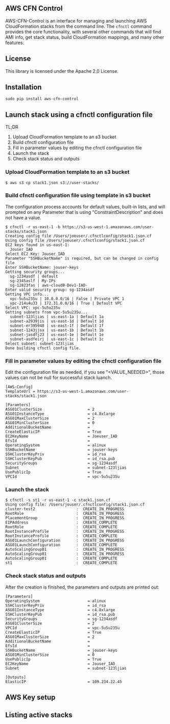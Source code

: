 ## AWS CFN Control

AWS-CFN-Control is an interface for managing and launching AWS CloudFormation stacks from the command line. The `cfnctl` command provides the core functionality, with several other commands that will find AMI info, get stack status, build CloudFormation mappings, and many other features.

## License

This library is licensed under the Apache 2.0 License. 


## Installation

```
sudo pip install aws-cfn-control
```

## Launch stack using a cfnctl configuration file

TL;DR

1. Upload CloudFormation template to an s3 bucket
2. Build cfnctl configuration file
3. Fill in parameter values by editing the cfnctl configuration file
4. Launch the stack
5. Check stack status and outputs

### Upload CloudFormation template to an s3 bucket

```
$ aws s3 cp stack1.json s3://user-stacks/
```

### Build cfnctl configuration file using template in s3 bucket

The configuration process accounts for default values, built-in lists, and will prompted on any Parameter that is using "ConstraintDescription" and does not have a value.

```
$ cfnctl -r us-east-1 -b https://s3-us-west-1.amazonaws.com/user-stacks/stack1.json
Creating config file /Users/joeuser/.cfnctlconfig/stack1.json.cf
Using config file /Users/joeuser/.cfnctlconfig/stack1.json.cf
EC2 keys found in us-east-1:
  Jouser_IAD
Select EC2 Key: Jouser_IAD
Parameter "SSHBucketName" is required, but can be changed in config file
Enter SSHBucketName: jouser-keys
Getting security groups...
  sg-1234asdf | default
  sg-2345aslf | My-IPs
  sg-12823fas | aws-cloud9-Dev1-IAD-
Enter valid security group: sg-1234asdf
Getting VPC info...
  vpc-5u5u235u | 10.0.0.0/16 | False | Private VPC 1
  vpc-214u4u33 | 172.31.0.0/16 | True | Default VPC
Select VPC: vpc-5u5u235u
Getting subnets from vpc-5u5u235u...
  subnet-123ljias | us-east-1a | Default 1a
  subnet-a2939jis | us-east-1d | Default 1d
  subnet-er395948 | us-east-1f | Default 1f
  subnet-1243jjsa | us-east-1b | Default 1b
  subnet-jasdfj23 | us-east-1e | Default 1e
  subnet-asdfeirj | us-east-1c | Default 1c
Select subnet: subnet-123ljias
Done building cfnctl config file.
```

### Fill in parameter values by editing the cfnctl configuration file

Edit the configuration file as needed, if you see "<VALUE_NEEDED>", those values can not be null for successful stack luanch.

```
[AWS-Config]
TemplateUrl = https://s3-us-west-1.amazonaws.com/user-stacks/stack1.json

[Paramters]
ASG01ClusterSize                    = 2
ASG01InstanceType                   = c4.8xlarge
ASG01MaxClusterSize                 = 2
ASG01MinClusterSize                 = 0
AdditionalBucketName                =
CreateElasticIP                     = True
EC2KeyName                          = Joeuser_IAD
EfsId                               =
OperatingSystem                     = alinux
SSHBucketName                       = jouser-keys
SSHClusterKeyPriv                   = id_rsa
SSHClusterKeyPub                    = id_rsa.pub
SecurityGroups                      = sg-1234asdf
Subnet                              = subnet-123ljias
UsePublicIp                         = True
VPCId                               = vpc-5u5u235u
```


### Launch the stack

```
$ cfnctl -s st1 -r us-east-1 -c stack1.json.cf
Using config file: /Users/jouser/.cfnctlconfig/stack1.json.cf
cluster-test2                  :  CREATE_IN_PROGRESS
RootRole                       :  CREATE_IN_PROGRESS
PlacementGroup                 :  CREATE_IN_PROGRESS
EIPAddress                     :  CREATE_COMPLETE
RootRole                       :  CREATE_COMPLETE
RootInstanceProfile            :  CREATE_IN_PROGRESS
RootInstanceProfile            :  CREATE_COMPLETE
ASG01LaunchConfiguration       :  CREATE_IN_PROGRESS
ASG01LaunchConfiguration       :  CREATE_COMPLETE
AutoScalingGroup01             :  CREATE_IN_PROGRESS
AutoScalingGroup01             :  CREATE_IN_PROGRESS
AutoScalingGroup01             :  CREATE_COMPLETE
st1                            :  CREATE_COMPLETE
```

### Check stack status and outputs

After the creation is finished, the parameters and outputs are printed out:

```
[Parameters]
OperatingSystem                     = alinux
SSHClusterKeyPriv                   = id_rsa
ASG01InstanceType                   = c4.8xlarge
SSHClusterKeyPub                    = id_rsa.pub
SecurityGroups                      = sg-1234asdf
ASG01ClusterSize                    = 2
VPCId                               = vpc-5u5u235u
CreateElasticIP                     = True
ASG01MaxClusterSize                 = 2
AdditionalBucketName                =
EfsId                               =
SSHBucketName                       = jouser-keys
ASG01MinClusterSize                 = 0
UsePublicIp                         = True
EC2KeyName                          = Jouser_IAD
Subnet                              = subnet-123ljias

[Outputs]
ElasticIP                           = 109.234.22.45

```


## AWS Key setup


## Listing active stacks


